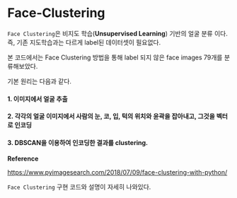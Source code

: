 # Face-Clustering


`Face Clustering`은 비지도 학습(**Unsupervised Learning**) 기반의 얼굴 분류 이다. 
즉, 기존 지도학습과는 다르게 label된 데이터셋이 필요없다. 

본 코드에서는 Face Clustering 방법을 통해 label 되지 않은 face images 79개를 분류해보았다.

기본 원리는 다음과 같다. 

#### 1. 이미지에서 얼굴 추출
#### 2. 각각의 얼굴 이미지에서 사람의 눈, 코, 입, 턱의 위치와 윤곽을 잡아내고, 그것을 벡터로 인코딩
#### 3. DBSCAN을 이용하여 인코딩한 결과를 clustering.


**Reference**

https://www.pyimagesearch.com/2018/07/09/face-clustering-with-python/

`Face Clustering` 구현 코드와 설명이 자세히 나와있다.


